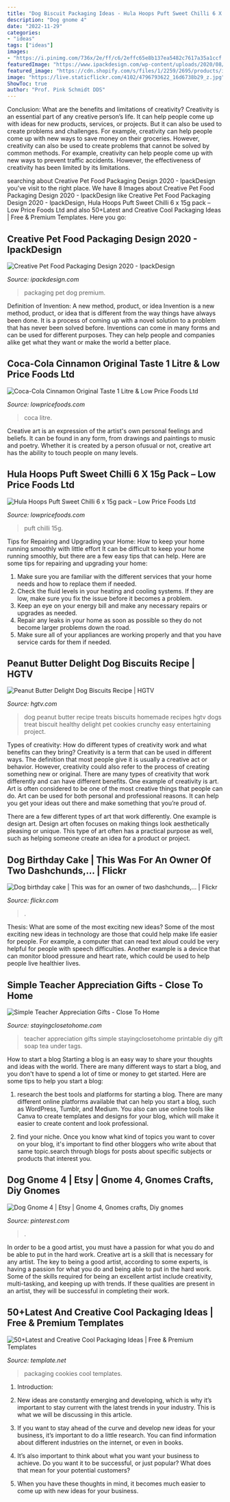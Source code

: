 ```yaml
---
title: "Dog Biscuit Packaging Ideas - Hula Hoops Puft Sweet Chilli 6 X 15g Pack – Low Price Foods Ltd"
description: "Dog gnome 4"
date: "2022-11-29"
categories:
- "ideas"
tags: ["ideas"]
images:
- "https://i.pinimg.com/736x/2e/ff/c6/2effc65e8b137ea5482c7617a35a1ccf.jpg"
featuredImage: "https://www.ipackdesign.com/wp-content/uploads/2020/08/premium-dog-food-packaging-design.jpg"
featured_image: "https://cdn.shopify.com/s/files/1/2259/2695/products/image_0644d586-480b-4957-8622-9d8db43cbfa7_1024x1024.jpg?v=1578410862"
image: "https://live.staticflickr.com/4102/4796793622_16d6738b29_z.jpg"
ShowToc: true
author: "Prof. Pink Schmidt DDS"
---
```



Conclusion: What are the benefits and limitations of creativity?
Creativity is an essential part of any creative person’s life. It can help people come up with ideas for new products, services, or projects. But it can also be used to create problems and challenges. For example, creativity can help people come up with new ways to save money on their groceries. However, creativity can also be used to create problems that cannot be solved by common methods. For example, creativity can help people come up with new ways to prevent traffic accidents. However, the effectiveness of creativity has been limited by its limitations.

	

		
searching about Creative Pet Food Packaging Design 2020 - IpackDesign you've visit to the right place. We have 8 Images about Creative Pet Food Packaging Design 2020 - IpackDesign like Creative Pet Food Packaging Design 2020 - IpackDesign, Hula Hoops Puft Sweet Chilli 6 x 15g pack – Low Price Foods Ltd and also 50+Latest and Creative Cool Packaging Ideas | Free &amp; Premium Templates. Here you go:
		
    
## Creative Pet Food Packaging Design 2020 - IpackDesign

<img loading=lazy src="https://www.ipackdesign.com/wp-content/uploads/2020/08/premium-dog-food-packaging-design.jpg" onerror="this.onerror=null;this.src='https://tse2.mm.bing.net/th?id=OIP.POMiKcJ4gi2z51Ae7F1eDAHaHa&amp;pid=15.1';" alt="Creative Pet Food Packaging Design 2020 - IpackDesign">

_Source: ipackdesign.com_

>packaging pet dog premium. 

	

Definition of Invention: A new method, product, or idea
Invention is a new method, product, or idea that is different from the way things have always been done. It is a process of coming up with a novel solution to a problem that has never been solved before. Inventions can come in many forms and can be used for different purposes. They can help people and companies alike get what they want or make the world a better place.

    
## Coca-Cola Cinnamon Original Taste 1 Litre &amp; Low Price Foods Ltd

<img loading=lazy src="https://cdn.shopify.com/s/files/1/2259/2695/products/image_0644d586-480b-4957-8622-9d8db43cbfa7_1024x1024.jpg?v=1578410862" onerror="this.onerror=null;this.src='https://tse3.mm.bing.net/th?id=OIP.Dfw3alg5VEnvyLW97LjYNAHaJ4&amp;pid=15.1';" alt="Coca-Cola Cinnamon Original Taste 1 Litre &amp; Low Price Foods Ltd">

_Source: lowpricefoods.com_

>coca litre. 

	

Creative art is an expression of the artist's own personal feelings and beliefs. It can be found in any form, from drawings and paintings to music and poetry. Whether it is created by a person ofusual or not, creative art has the ability to touch people on many levels.

    
## Hula Hoops Puft Sweet Chilli 6 X 15g Pack – Low Price Foods Ltd

<img loading=lazy src="https://cdn.shopify.com/s/files/1/2259/2695/products/image_0b6d6019-0cac-4438-830f-5cabee752fc1_1024x1024.jpg?v=1571609387" onerror="this.onerror=null;this.src='https://tse4.mm.bing.net/th?id=OIP.-arpFX2UoLAHtnlvLhq29QHaJ4&amp;pid=15.1';" alt="Hula Hoops Puft Sweet Chilli 6 x 15g pack – Low Price Foods Ltd">

_Source: lowpricefoods.com_

>puft chilli 15g. 

	

Tips for Repairing and Upgrading your Home: How to keep your home running smoothly with little effort
It can be difficult to keep your home running smoothly, but there are a few easy tips that can help. Here are some tips for repairing and upgrading your home:
1. Make sure you are familiar with the different services that your home needs and how to replace them if needed.
2. Check the fluid levels in your heating and cooling systems. If they are low, make sure you fix the issue before it becomes a problem.
3. Keep an eye on your energy bill and make any necessary repairs or upgrades as needed.
4. Repair any leaks in your home as soon as possible so they do not become larger problems down the road.
5. Make sure all of your appliances are working properly and that you have service cards for them if needed.

    
## Peanut Butter Delight Dog Biscuits Recipe | HGTV

<img loading=lazy src="http://hgtvhome.sndimg.com/content/dam/images/hgtv/fullset/2012/10/24/3/Original_Mavi-Drona-Hidalgo-Pet-Party-Classic-Dog-Biscuits-Group_s3x4.jpg.rend.hgtvcom.616.822.jpeg" onerror="this.onerror=null;this.src='https://tse1.mm.bing.net/th?id=OIP.9XXhS0_9dtH-eZDrxoZaWgHaJ4&amp;pid=15.1';" alt="Peanut Butter Delight Dog Biscuits Recipe | HGTV">

_Source: hgtv.com_

>dog peanut butter recipe treats biscuits homemade recipes hgtv dogs treat biscuit healthy delight pet cookies crunchy easy entertaining project. 

	

Types of creativity: How do different types of creativity work and what benefits can they bring?
Creativity is a term that can be used in different ways. The definition that most people give it is usually a creative act or behavior. However, creativity could also refer to the process of creating something new or original. There are many types of creativity that work differently and can have different benefits. 
One example of creativity is art. Art is often considered to be one of the most creative things that people can do. Art can be used for both personal and professional reasons. It can help you get your ideas out there and make something that you’re proud of. 

There are a few different types of art that work differently. One example is design art. Design art often focuses on making things look aesthetically pleasing or unique. This type of art often has a practical purpose as well, such as helping someone create an idea for a product or project.

    
## Dog Birthday Cake | This Was For An Owner Of Two Dashchunds,… | Flickr

<img loading=lazy src="https://live.staticflickr.com/4102/4796793622_16d6738b29_z.jpg" onerror="this.onerror=null;this.src='https://tse4.mm.bing.net/th?id=OIP.q3RHUOkelQeqCg2Teo61FgHaJ4&amp;pid=15.1';" alt="Dog birthday cake | This was for an owner of two dashchunds,… | Flickr">

_Source: flickr.com_

>. 

	

Thesis: What are some of the most exciting new ideas?
Some of the most exciting new ideas in technology are those that could help make life easier for people. For example, a computer that can read text aloud could be very helpful for people with speech difficulties. Another example is a device that can monitor blood pressure and heart rate, which could be used to help people live healthier lives.

    
## Simple Teacher Appreciation Gifts - Close To Home

<img loading=lazy src="http://stayingclosetohome.com/wp-content/uploads/2016/03/teacher-appreciation-gifts-.jpg" onerror="this.onerror=null;this.src='https://tse2.mm.bing.net/th?id=OIP.q3apbT1C2aOr8TUKlVR0AAHaKJ&amp;pid=15.1';" alt="Simple Teacher Appreciation Gifts - Close To Home">

_Source: stayingclosetohome.com_

>teacher appreciation gifts simple stayingclosetohome printable diy gift soap tea under tags. 

	

How to start a blog
Starting a blog is an easy way to share your thoughts and ideas with the world. There are many different ways to start a blog, and you don't have to spend a lot of time or money to get started. Here are some tips to help you start a blog: 
1. research the best tools and platforms for starting a blog. There are many different online platforms available that can help you start a blog, such as WordPress, Tumblr, and Medium. You also can use online tools like Canva to create templates and designs for your blog, which will make it easier to create content and look professional. 

2. find your niche. Once you know what kind of topics you want to cover on your blog, it's important to find other bloggers who write about that same topic.search through blogs for posts about specific subjects or products that interest you.

    
## Dog Gnome 4 | Etsy | Gnome 4, Gnomes Crafts, Diy Gnomes

<img loading=lazy src="https://i.pinimg.com/736x/2e/ff/c6/2effc65e8b137ea5482c7617a35a1ccf.jpg" onerror="this.onerror=null;this.src='https://tse1.mm.bing.net/th?id=OIP.jqJBi9uNKopnRK4WfFgyrgHaHa&amp;pid=15.1';" alt="Dog Gnome 4 | Etsy | Gnome 4, Gnomes crafts, Diy gnomes">

_Source: pinterest.com_

>. 

	

In order to be a good artist, you must have a passion for what you do and be able to put in the hard work.
Creative art is a skill that is necessary for any artist. The key to being a good artist, according to some experts, is having a passion for what you do and being able to put in the hard work. Some of the skills required for being an excellent artist include creativity, multi-tasking, and keeping up with trends. If these qualities are present in an artist, they will be successful in completing their work.

    
## 50+Latest And Creative Cool Packaging Ideas | Free &amp; Premium Templates

<img loading=lazy src="https://images.template.net/wp-content/uploads/2014/11/cookies-packaging.jpg" onerror="this.onerror=null;this.src='https://tse3.mm.bing.net/th?id=OIP.SJqIAV9uuDmplmBuQHkOSAHaKx&amp;pid=15.1';" alt="50+Latest and Creative Cool Packaging Ideas | Free &amp; Premium Templates">

_Source: template.net_

>packaging cookies cool templates. 

	

1. Introduction:
1. New ideas are constantly emerging and developing, which is why it’s important to stay current with the latest trends in your industry. This is what we will be discussing in this article.
2. If you want to stay ahead of the curve and develop new ideas for your business, it’s important to do a little research. You can find information about different industries on the internet, or even in books.

3. It’s also important to think about what you want your business to achieve. Do you want it to be successful, or just popular? What does that mean for your potential customers?

4. When you have these thoughts in mind, it becomes much easier to come up with new ideas for your business.

